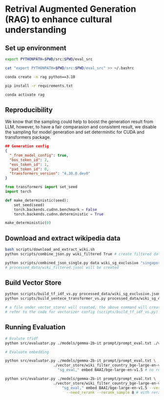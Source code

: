 # Retrival Augmented Generation (RAG) to enhance cultural understanding

## Set up environment
```bash
export PYTHONPATH=$PWD/src:$PWD/eval_src 

cat "export PYTHONPATH=$PWD/src:$PWD/eval_src" >> ~/.bashrc 
```

```bash
conda create -n rag python==3.10

pip install -r requirements.txt

conda activate rag
```

## Reproducibility

We know that the sampling could help to boost the generation result from LLM, however, to have a fair comparasion and consistent result, we disable the sampling for model generation and set determinitic for CUDA and transformers package. 

```json
## Generation config
{
  "_from_model_config": true,
  "bos_token_id": 2,
  "eos_token_id": 1,
  "pad_token_id": 0,
  "transformers_version": "4.38.0.dev0"
}
```

```python
from transformers import set_seed
import torch

def make_deterministic(seed):
    set_seed(seed)
    torch.backends.cudnn.benchmark = False
    torch.backends.cudnn.deterministic = True

make_deterministic(0)
```

## Download and extract wikipedia data

```bash
bash scripts/download_and_extract_wiki.sh
python scripts/combine_json.py wiki_filtered True # create filtered data

python scripts/combined_json_single.py data wiki_sg_exclusive "singapore," True  # this created sg exclusive data
# processed_data/wiki_filtered.jsonl will be created
```

## Build Vector Store
```bash
python scripts/build_tf_idf_vs.py processed_data/wiki_sg_exclusive.jsonl 1 1 None 1 50000 True # using tf-idf
python scripts/build_sentece_transformer_vs.py processed_data/wiki_sg_exclusive.jsonl BAAI/bge-large-en-v1.5 # using embedding

# a file under vector_store/ will created, the above command will create ./vector_store/wiki_filter_random_50k_1_1_None_1_50000_True.pkl
# refer to the code for vectorizer config (scripts/build_tf_idf_vs.py)
```

## Running Evaluation
```bash
# Evalute tfidf
python src/evaluator.py ./models/gemma-2b-it prompt/prompt_eval.txt ./vector_store/wiki_sg_exclusive_1_1_None_1_1.0_True.pkl/ 0.2 8 "sg_eval," tfidf

# Evaluate embedding

python src/evaluator.py ./models/gemma-2b-it prompt/prompt_eval.txt \
                      ./vector_store/wiki_filter_country_bge-large-en-v1.5 0.5 6 \
                        "sg_eval," embed BAAI/bge-large-en-v1.5 # no rerank

python src/evaluator.py ./models/gemma-2b-it prompt/prompt_eval.txt \
                      ./vector_store/wiki_filter_country_bge-large-en-v1.5 0.4 64 \
                          "sg_eval," embed BAAI/bge-large-en-v1.5 --verbose 0 \
                            --need_rerank --rerank_sample 8 # with reranking
```
